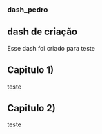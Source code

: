 ### dash_pedro
## dash de criação

Esse dash foi criado para teste

## Capitulo 1)

teste

## Capitulo 2)

teste
